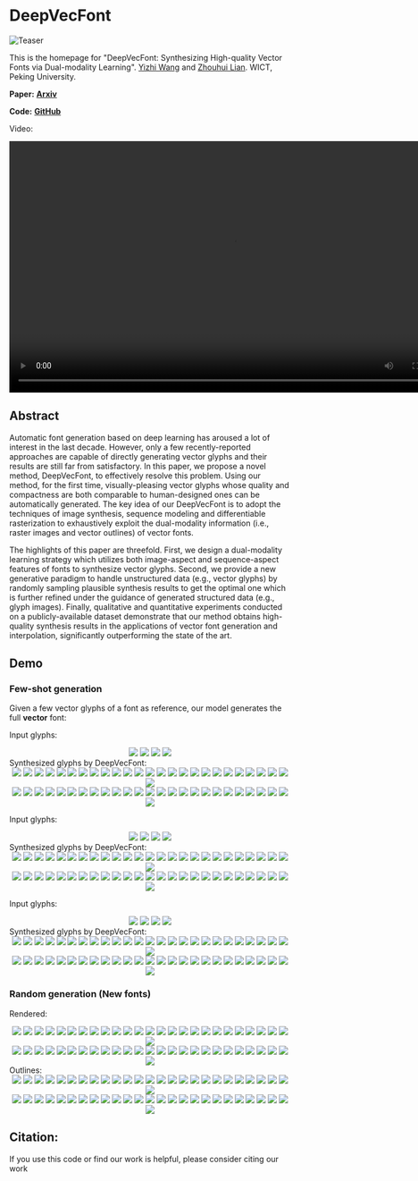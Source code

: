 # DeepVecFont
![Teaser](imgs/teaser.svg)

This is the homepage for "DeepVecFont: Synthesizing High-quality Vector Fonts via Dual-modality Learning". [Yizhi Wang](https://yizhiwang96.github.io/) and [Zhouhui Lian](https://www.icst.pku.edu.cn/zlian/). WICT, Peking University.

**Paper:** [**Arxiv**](https://arxiv.org/abs/2110.06688)

**Code:** [**GitHub**](https://github.com/yizhiwang96/deepvecfont)

Video: 
<div align=center>
<video width="800" height="450" controls="controls">
  <source src="imgs/dvf_ff_v2.1.mp4" type="video/mp4" />
</video>
</div>

## Abstract
Automatic font generation based on deep learning has aroused a lot of interest in the last decade. However, only a few recently-reported approaches are capable of directly generating vector glyphs and their results are still far from satisfactory. In this paper, we propose a novel method, DeepVecFont, to effectively resolve this problem. Using our method, for the first time, visually-pleasing vector glyphs whose quality and compactness are both comparable to human-designed ones can be automatically generated. The key idea of our DeepVecFont is to adopt the techniques of image synthesis, sequence modeling and differentiable rasterization to exhaustively exploit the dual-modality information (i.e., raster images and vector outlines) of vector fonts. 

The highlights of this paper are threefold. First, we design a dual-modality learning strategy which utilizes both image-aspect and sequence-aspect features of fonts to synthesize vector glyphs. Second, we provide a new generative paradigm to handle unstructured data (e.g., vector glyphs) by randomly sampling plausible synthesis results to get the optimal one which is further refined under the guidance of generated structured data (e.g., glyph images). Finally, qualitative and quantitative experiments conducted on a publicly-available dataset demonstrate that our method obtains high-quality synthesis results in the applications of vector font generation and interpolation, significantly outperforming the state of the art.

## Demo
### Few-shot generation
Given a few vector glyphs of a font as reference, our model generates the full **vector** font:

Input glyphs:
<div align=center>
	<img src="imgs/font_02/gt/02_00.svg"> 
	<img src="imgs/font_02/gt/02_01.svg"> 
	<img src="imgs/font_02/gt/02_26.svg"> 
	<img src="imgs/font_02/gt/02_27.svg"> 
</div>
Synthesized glyphs by DeepVecFont:
<div align=center>
	<img src="imgs/font_02/syn/02_00.svg"> 
	<img src="imgs/font_02/syn/02_01.svg"> 
	<img src="imgs/font_02/syn/02_02.svg"> 
	<img src="imgs/font_02/syn/02_03.svg"> 
	<img src="imgs/font_02/syn/02_04.svg">
	<img src="imgs/font_02/syn/02_05.svg">
	<img src="imgs/font_02/syn/02_06.svg">
	<img src="imgs/font_02/syn/02_07.svg"> 
	<img src="imgs/font_02/syn/02_08.svg"> 
	<img src="imgs/font_02/syn/02_09.svg"> 
	<img src="imgs/font_02/syn/02_10.svg"> 
	<img src="imgs/font_02/syn/02_11.svg">
	<img src="imgs/font_02/syn/02_12.svg">
	<img src="imgs/font_02/syn/02_13.svg">
	<img src="imgs/font_02/syn/02_14.svg"> 
	<img src="imgs/font_02/syn/02_15.svg"> 
	<img src="imgs/font_02/syn/02_16.svg"> 
	<img src="imgs/font_02/syn/02_17.svg"> 
	<img src="imgs/font_02/syn/02_18.svg">
	<img src="imgs/font_02/syn/02_19.svg">
	<img src="imgs/font_02/syn/02_20.svg">
	<img src="imgs/font_02/syn/02_21.svg"> 
	<img src="imgs/font_02/syn/02_22.svg"> 
	<img src="imgs/font_02/syn/02_23.svg"> 	
	<img src="imgs/font_02/syn/02_24.svg">
	<img src="imgs/font_02/syn/02_25.svg">
	<br/>
	<img src="imgs/font_02/syn/02_26.svg"> 
	<img src="imgs/font_02/syn/02_27.svg"> 
	<img src="imgs/font_02/syn/02_28.svg"> 
	<img src="imgs/font_02/syn/02_29.svg"> 
	<img src="imgs/font_02/syn/02_30.svg">
	<img src="imgs/font_02/syn/02_31.svg">
	<img src="imgs/font_02/syn/02_32.svg">
	<img src="imgs/font_02/syn/02_33.svg"> 
	<img src="imgs/font_02/syn/02_34.svg"> 
	<img src="imgs/font_02/syn/02_35.svg"> 
	<img src="imgs/font_02/syn/02_36.svg"> 
	<img src="imgs/font_02/syn/02_37.svg">
	<img src="imgs/font_02/syn/02_38.svg">
	<img src="imgs/font_02/syn/02_39.svg">
	<img src="imgs/font_02/syn/02_40.svg"> 
	<img src="imgs/font_02/syn/02_41.svg"> 
	<img src="imgs/font_02/syn/02_42.svg"> 
	<img src="imgs/font_02/syn/02_43.svg"> 
	<img src="imgs/font_02/syn/02_44.svg">
	<img src="imgs/font_02/syn/02_45.svg">
	<img src="imgs/font_02/syn/02_46.svg">
	<img src="imgs/font_02/syn/02_47.svg"> 
	<img src="imgs/font_02/syn/02_48.svg"> 
	<img src="imgs/font_02/syn/02_49.svg">
	<img src="imgs/font_02/syn/02_50.svg">
	<img src="imgs/font_02/syn/02_51.svg">	
	<br/>
</div>

Input glyphs:
<div align=center>
	<img src="imgs/font_12/gt/12_00.svg"> 
	<img src="imgs/font_12/gt/12_01.svg"> 
	<img src="imgs/font_12/gt/12_26.svg"> 
	<img src="imgs/font_12/gt/12_27.svg"> 
</div>
Synthesized glyphs by DeepVecFont:
<div align=center>
	<img src="imgs/font_12/syn/12_00.svg"> 
	<img src="imgs/font_12/syn/12_01.svg"> 
	<img src="imgs/font_12/syn/12_02.svg"> 
	<img src="imgs/font_12/syn/12_03.svg"> 
	<img src="imgs/font_12/syn/12_04.svg">
	<img src="imgs/font_12/syn/12_05.svg">
	<img src="imgs/font_12/syn/12_06.svg">
	<img src="imgs/font_12/syn/12_07.svg"> 
	<img src="imgs/font_12/syn/12_08.svg"> 
	<img src="imgs/font_12/syn/12_09.svg"> 
	<img src="imgs/font_12/syn/12_10.svg"> 
	<img src="imgs/font_12/syn/12_11.svg">
	<img src="imgs/font_12/syn/12_12.svg">
	<img src="imgs/font_12/syn/12_13.svg">
	<img src="imgs/font_12/syn/12_14.svg"> 
	<img src="imgs/font_12/syn/12_15.svg"> 
	<img src="imgs/font_12/syn/12_16.svg"> 
	<img src="imgs/font_12/syn/12_17.svg"> 
	<img src="imgs/font_12/syn/12_18.svg">
	<img src="imgs/font_12/syn/12_19.svg">
	<img src="imgs/font_12/syn/12_20.svg">
	<img src="imgs/font_12/syn/12_21.svg"> 
	<img src="imgs/font_12/syn/12_22.svg"> 
	<img src="imgs/font_12/syn/12_23.svg"> 	
	<img src="imgs/font_12/syn/12_24.svg">
	<img src="imgs/font_12/syn/12_25.svg">
	<br/>
	<img src="imgs/font_12/syn/12_26.svg"> 
	<img src="imgs/font_12/syn/12_27.svg"> 
	<img src="imgs/font_12/syn/12_28.svg"> 
	<img src="imgs/font_12/syn/12_29.svg"> 
	<img src="imgs/font_12/syn/12_30.svg">
	<img src="imgs/font_12/syn/12_31.svg">
	<img src="imgs/font_12/syn/12_32.svg">
	<img src="imgs/font_12/syn/12_33.svg"> 
	<img src="imgs/font_12/syn/12_34.svg"> 
	<img src="imgs/font_12/syn/12_35.svg"> 
	<img src="imgs/font_12/syn/12_36.svg"> 
	<img src="imgs/font_12/syn/12_37.svg">
	<img src="imgs/font_12/syn/12_38.svg">
	<img src="imgs/font_12/syn/12_39.svg">
	<img src="imgs/font_12/syn/12_40.svg"> 
	<img src="imgs/font_12/syn/12_41.svg"> 
	<img src="imgs/font_12/syn/12_42.svg"> 
	<img src="imgs/font_12/syn/12_43.svg"> 
	<img src="imgs/font_12/syn/12_44.svg">
	<img src="imgs/font_12/syn/12_45.svg">
	<img src="imgs/font_12/syn/12_46.svg">
	<img src="imgs/font_12/syn/12_47.svg"> 
	<img src="imgs/font_12/syn/12_48.svg"> 
	<img src="imgs/font_12/syn/12_49.svg">
	<img src="imgs/font_12/syn/12_50.svg">
	<img src="imgs/font_12/syn/12_51.svg">	
	<br/>
</div>

Input glyphs:
<div align=center>
	<img src="imgs/font_41/gt/41_00.svg"> 
	<img src="imgs/font_41/gt/41_01.svg"> 
	<img src="imgs/font_41/gt/41_26.svg"> 
	<img src="imgs/font_41/gt/41_27.svg"> 
</div>
Synthesized glyphs by DeepVecFont:
<div align=center>
	<img src="imgs/font_41/syn/41_00.svg"> 
	<img src="imgs/font_41/syn/41_01.svg"> 
	<img src="imgs/font_41/syn/41_02.svg"> 
	<img src="imgs/font_41/syn/41_03.svg"> 
	<img src="imgs/font_41/syn/41_04.svg">
	<img src="imgs/font_41/syn/41_05.svg">
	<img src="imgs/font_41/syn/41_06.svg">
	<img src="imgs/font_41/syn/41_07.svg"> 
	<img src="imgs/font_41/syn/41_08.svg"> 
	<img src="imgs/font_41/syn/41_09.svg"> 
	<img src="imgs/font_41/syn/41_10.svg"> 
	<img src="imgs/font_41/syn/41_11.svg">
	<img src="imgs/font_41/syn/41_12.svg">
	<img src="imgs/font_41/syn/41_13.svg">
	<img src="imgs/font_41/syn/41_14.svg"> 
	<img src="imgs/font_41/syn/41_15.svg"> 
	<img src="imgs/font_41/syn/41_16.svg"> 
	<img src="imgs/font_41/syn/41_17.svg"> 
	<img src="imgs/font_41/syn/41_18.svg">
	<img src="imgs/font_41/syn/41_19.svg">
	<img src="imgs/font_41/syn/41_20.svg">
	<img src="imgs/font_41/syn/41_21.svg"> 
	<img src="imgs/font_41/syn/41_22.svg"> 
	<img src="imgs/font_41/syn/41_23.svg"> 	
	<img src="imgs/font_41/syn/41_24.svg">
	<img src="imgs/font_41/syn/41_25.svg">
	<br/>
	<img src="imgs/font_41/syn/41_26.svg"> 
	<img src="imgs/font_41/syn/41_27.svg"> 
	<img src="imgs/font_41/syn/41_28.svg"> 
	<img src="imgs/font_41/syn/41_29.svg"> 
	<img src="imgs/font_41/syn/41_30.svg">
	<img src="imgs/font_41/syn/41_31.svg">
	<img src="imgs/font_41/syn/41_32.svg">
	<img src="imgs/font_41/syn/41_33.svg"> 
	<img src="imgs/font_41/syn/41_34.svg"> 
	<img src="imgs/font_41/syn/41_35.svg"> 
	<img src="imgs/font_41/syn/41_36.svg"> 
	<img src="imgs/font_41/syn/41_37.svg">
	<img src="imgs/font_41/syn/41_38.svg">
	<img src="imgs/font_41/syn/41_39.svg">
	<img src="imgs/font_41/syn/41_40.svg"> 
	<img src="imgs/font_41/syn/41_41.svg"> 
	<img src="imgs/font_41/syn/41_42.svg"> 
	<img src="imgs/font_41/syn/41_43.svg"> 
	<img src="imgs/font_41/syn/41_44.svg">
	<img src="imgs/font_41/syn/41_45.svg">
	<img src="imgs/font_41/syn/41_46.svg">
	<img src="imgs/font_41/syn/41_47.svg"> 
	<img src="imgs/font_41/syn/41_48.svg"> 
	<img src="imgs/font_41/syn/41_49.svg">
	<img src="imgs/font_41/syn/41_50.svg">
	<img src="imgs/font_41/syn/41_51.svg">	
	<br/>
</div>

### Random generation (New fonts)

Rendered:
<div align=center>
	<img src="imgs/font_18r_raw/syn/41_00.svg"> 
	<img src="imgs/font_18r_raw/syn/41_01.svg"> 
	<img src="imgs/font_18r_raw/syn/41_02.svg"> 
	<img src="imgs/font_18r_raw/syn/41_03.svg"> 
	<img src="imgs/font_18r_raw/syn/41_04.svg">
	<img src="imgs/font_18r_raw/syn/41_05.svg">
	<img src="imgs/font_18r_raw/syn/41_06.svg">
	<img src="imgs/font_18r_raw/syn/41_07.svg"> 
	<img src="imgs/font_18r_raw/syn/41_08.svg"> 
	<img src="imgs/font_18r_raw/syn/41_09.svg"> 
	<img src="imgs/font_18r_raw/syn/41_10.svg"> 
	<img src="imgs/font_18r_raw/syn/41_11.svg">
	<img src="imgs/font_18r_raw/syn/41_12.svg">
	<img src="imgs/font_18r_raw/syn/41_13.svg">
	<img src="imgs/font_18r_raw/syn/41_14.svg"> 
	<img src="imgs/font_18r_raw/syn/41_15.svg"> 
	<img src="imgs/font_18r_raw/syn/41_16.svg"> 
	<img src="imgs/font_18r_raw/syn/41_17.svg"> 
	<img src="imgs/font_18r_raw/syn/41_18.svg">
	<img src="imgs/font_18r_raw/syn/41_19.svg">
	<img src="imgs/font_18r_raw/syn/41_20.svg">
	<img src="imgs/font_18r_raw/syn/41_21.svg"> 
	<img src="imgs/font_18r_raw/syn/41_22.svg"> 
	<img src="imgs/font_18r_raw/syn/41_23.svg"> 	
	<img src="imgs/font_18r_raw/syn/41_24.svg">
	<img src="imgs/font_18r_raw/syn/41_25.svg">
	<br/>
	<img src="imgs/font_18r_raw/syn/41_26.svg"> 
	<img src="imgs/font_18r_raw/syn/41_27.svg"> 
	<img src="imgs/font_18r_raw/syn/41_28.svg"> 
	<img src="imgs/font_18r_raw/syn/41_29.svg"> 
	<img src="imgs/font_18r_raw/syn/41_30.svg">
	<img src="imgs/font_18r_raw/syn/41_31.svg">
	<img src="imgs/font_18r_raw/syn/41_32.svg">
	<img src="imgs/font_18r_raw/syn/41_33.svg"> 
	<img src="imgs/font_18r_raw/syn/41_34.svg"> 
	<img src="imgs/font_18r_raw/syn/41_35.svg"> 
	<img src="imgs/font_18r_raw/syn/41_36.svg"> 
	<img src="imgs/font_18r_raw/syn/41_37.svg">
	<img src="imgs/font_18r_raw/syn/41_38.svg">
	<img src="imgs/font_18r_raw/syn/41_39.svg">
	<img src="imgs/font_18r_raw/syn/41_40.svg"> 
	<img src="imgs/font_18r_raw/syn/41_41.svg"> 
	<img src="imgs/font_18r_raw/syn/41_42.svg"> 
	<img src="imgs/font_18r_raw/syn/41_43.svg"> 
	<img src="imgs/font_18r_raw/syn/41_44.svg">
	<img src="imgs/font_18r_raw/syn/41_45.svg">
	<img src="imgs/font_18r_raw/syn/41_46.svg">
	<img src="imgs/font_18r_raw/syn/41_47.svg"> 
	<img src="imgs/font_18r_raw/syn/41_48.svg"> 
	<img src="imgs/font_18r_raw/syn/41_49.svg">
	<img src="imgs/font_18r_raw/syn/41_50.svg">
	<img src="imgs/font_18r_raw/syn/41_51.svg">	
	<br/>
</div>
Outlines:
<div align=center>
	<img src="imgs/font_18r/syn/41_00.svg"> 
	<img src="imgs/font_18r/syn/41_01.svg"> 
	<img src="imgs/font_18r/syn/41_02.svg"> 
	<img src="imgs/font_18r/syn/41_03.svg"> 
	<img src="imgs/font_18r/syn/41_04.svg">
	<img src="imgs/font_18r/syn/41_05.svg">
	<img src="imgs/font_18r/syn/41_06.svg">
	<img src="imgs/font_18r/syn/41_07.svg"> 
	<img src="imgs/font_18r/syn/41_08.svg"> 
	<img src="imgs/font_18r/syn/41_09.svg"> 
	<img src="imgs/font_18r/syn/41_10.svg"> 
	<img src="imgs/font_18r/syn/41_11.svg">
	<img src="imgs/font_18r/syn/41_12.svg">
	<img src="imgs/font_18r/syn/41_13.svg">
	<img src="imgs/font_18r/syn/41_14.svg"> 
	<img src="imgs/font_18r/syn/41_15.svg"> 
	<img src="imgs/font_18r/syn/41_16.svg"> 
	<img src="imgs/font_18r/syn/41_17.svg"> 
	<img src="imgs/font_18r/syn/41_18.svg">
	<img src="imgs/font_18r/syn/41_19.svg">
	<img src="imgs/font_18r/syn/41_20.svg">
	<img src="imgs/font_18r/syn/41_21.svg"> 
	<img src="imgs/font_18r/syn/41_22.svg"> 
	<img src="imgs/font_18r/syn/41_23.svg"> 	
	<img src="imgs/font_18r/syn/41_24.svg">
	<img src="imgs/font_18r/syn/41_25.svg">
	<br/>
	<img src="imgs/font_18r/syn/41_26.svg"> 
	<img src="imgs/font_18r/syn/41_27.svg"> 
	<img src="imgs/font_18r/syn/41_28.svg"> 
	<img src="imgs/font_18r/syn/41_29.svg"> 
	<img src="imgs/font_18r/syn/41_30.svg">
	<img src="imgs/font_18r/syn/41_31.svg">
	<img src="imgs/font_18r/syn/41_32.svg">
	<img src="imgs/font_18r/syn/41_33.svg"> 
	<img src="imgs/font_18r/syn/41_34.svg"> 
	<img src="imgs/font_18r/syn/41_35.svg"> 
	<img src="imgs/font_18r/syn/41_36.svg"> 
	<img src="imgs/font_18r/syn/41_37.svg">
	<img src="imgs/font_18r/syn/41_38.svg">
	<img src="imgs/font_18r/syn/41_39.svg">
	<img src="imgs/font_18r/syn/41_40.svg"> 
	<img src="imgs/font_18r/syn/41_41.svg"> 
	<img src="imgs/font_18r/syn/41_42.svg"> 
	<img src="imgs/font_18r/syn/41_43.svg"> 
	<img src="imgs/font_18r/syn/41_44.svg">
	<img src="imgs/font_18r/syn/41_45.svg">
	<img src="imgs/font_18r/syn/41_46.svg">
	<img src="imgs/font_18r/syn/41_47.svg"> 
	<img src="imgs/font_18r/syn/41_48.svg"> 
	<img src="imgs/font_18r/syn/41_49.svg">
	<img src="imgs/font_18r/syn/41_50.svg">
	<img src="imgs/font_18r/syn/41_51.svg">	
	<br/>
</div>

## Citation:

If you use this code or find our work is helpful, please consider citing our work
